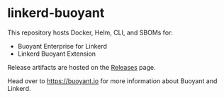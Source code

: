 # linkerd-buoyant

This repository hosts Docker, Helm, CLI, and SBOMs for:
- Buoyant Enterprise for Linkerd
- Linkerd Buoyant Extension

Release artifacts are hosted on the
[Releases](https://github.com/BuoyantIO/linkerd-buoyant/releases) page.

Head over to https://buoyant.io for more information about Buoyant and Linkerd.
